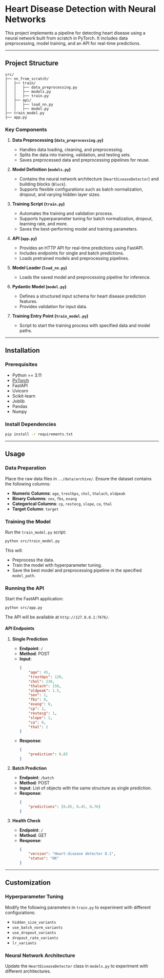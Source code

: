 
# Heart Disease Detection with Neural Networks

This project implements a pipeline for detecting heart disease using a neural network built from scratch in PyTorch. It includes data preprocessing, model training, and an API for real-time predictions.

---

## Project Structure

```
src/
├── nn_from_scratch/
│   ├── train/
│   │   ├── data_preprocessing.py
│   │   ├── models.py
│   │   ├── train.py
│   ├── api/
│   │   ├── load_nn.py
│   │   ├── model.py
├── train_model.py
├── app.py
```

### Key Components

1. **Data Preprocessing (`data_preprocessing.py`)**
    - Handles data loading, cleaning, and preprocessing.
    - Splits the data into training, validation, and testing sets.
    - Saves preprocessed data and preprocessing pipelines for reuse.

2. **Model Definition (`models.py`)**
    - Contains the neural network architecture (`HeartDiseaseDetector`) and building blocks (`Block`).
    - Supports flexible configurations such as batch normalization, dropout, and varying hidden layer sizes.

3. **Training Script (`train.py`)**
    - Automates the training and validation process.
    - Supports hyperparameter tuning for batch normalization, dropout, learning rate, and more.
    - Saves the best-performing model and training parameters.

4. **API (`app.py`)**
    - Provides an HTTP API for real-time predictions using FastAPI.
    - Includes endpoints for single and batch predictions.
    - Loads pretrained models and preprocessing pipelines.

5. **Model Loader (`load_nn.py`)**
    - Loads the saved model and preprocessing pipeline for inference.

6. **Pydantic Model (`model.py`)**
    - Defines a structured input schema for heart disease prediction features.
    - Provides validation for input data.

7. **Training Entry Point (`train_model.py`)**
    - Script to start the training process with specified data and model paths.

---

## Installation

### Prerequisites
- Python == 3.11
- [PyTorch](https://pytorch.org/)
- FastAPI
- Uvicorn
- Scikit-learn
- Joblib
- Pandas
- Numpy

### Install Dependencies
```bash
pip install -r requirements.txt
```

---

## Usage

### Data Preparation
Place the raw data files in `../data/archive/`. Ensure the dataset contains the following columns:

- **Numeric Columns**: `age`, `trestbps`, `chol`, `thalach`, `oldpeak`
- **Binary Columns**: `sex`, `fbs`, `exang`
- **Categorical Columns**: `cp`, `restecg`, `slope`, `ca`, `thal`
- **Target Column**: `target`

### Training the Model
Run the `train_model.py` script:
```bash
python src/train_model.py
```
This will:
- Preprocess the data.
- Train the model with hyperparameter tuning.
- Save the best model and preprocessing pipeline in the specified `model_path`.

### Running the API
Start the FastAPI application:
```bash
python src/app.py
```
The API will be available at `http://127.0.0.1:7676/`.

#### API Endpoints
1. **Single Prediction**
   - **Endpoint**: `/`
   - **Method**: POST
   - **Input**:
     ```json
     {
         "age": 45,
         "trestbps": 120,
         "chol": 230,
         "thalach": 150,
         "oldpeak": 1.5,
         "sex": 1,
         "fbs": 0,
         "exang": 0,
         "cp": 2,
         "restecg": 1,
         "slope": 1,
         "ca": 0,
         "thal": 2
     }
     ```
   - **Response**:
     ```json
     {
         "prediction": 0.85
     }
     ```

2. **Batch Prediction**
   - **Endpoint**: `/batch`
   - **Method**: POST
   - **Input**: List of objects with the same structure as single prediction.
   - **Response**:
     ```json
     {
         "predictions": [0.85, 0.45, 0.76]
     }
     ```

3. **Health Check**
   - **Endpoint**: `/`
   - **Method**: GET
   - **Response**:
     ```json
     {
         "version": "Heart-disease detector 0.1",
         "status": "OK"
     }
     ```

---

## Customization

### Hyperparameter Tuning
Modify the following parameters in `train.py` to experiment with different configurations:
- `hidden_size_variants`
- `use_batch_norm_variants`
- `use_dropout_variants`
- `dropout_rate_variants`
- `lr_variants`

### Neural Network Architecture
Update the `HeartDiseaseDetector` class in `models.py` to experiment with different architectures.

